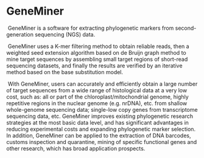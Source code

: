 # GeneMiner
​		GeneMiner is a software for extracting phylogenetic markers from second-generation sequencing (NGS) data.

​		GeneMiner uses a K-mer filtering method to obtain reliable reads, then a weighted seed extension algorithm based on de Bruijn graph method to mine target sequences by assembling small target regions of short-read sequencing datasets, and finally the results are verified by an iterative method based on the   base substitution model.

​		With GeneMiner, users can accurately and efficiently obtain a large number of target sequences from a wide range of histological data at a very low cost, such as: all or part of the chloroplast/mitochondrial genome, highly repetitive regions in the nuclear genome (e.g. nrDNA), etc. from shallow whole-genome sequencing data; single-low copy genes from transcriptome sequencing data, etc.  GeneMiner improves existing phylogenetic research strategies at the most basic data level, and has significant advantages in reducing experimental costs and expanding phylogenetic marker selection. In addition, GeneMiner can be applied to the extraction of DNA barcodes, customs inspection and quarantine, mining of specific functional genes and other research, which has broad application prospects.
